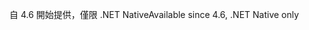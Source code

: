 <span data-ttu-id="a24ec-101">自 4.6 開始提供，僅限 .NET Native</span><span class="sxs-lookup"><span data-stu-id="a24ec-101">Available since 4.6, .NET Native only</span></span>